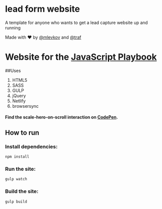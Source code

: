 # lead form website
A template for anyone who wants to get a lead capture website up and running

Made with ❤️ by [@mlevkov](https://twitter.com/mlevkov) and [@traf](https://twitter.com/traf)

# Website for the [JavaScript Playbook](https://javascriptplaybook.com)

##Uses
1. HTML5
2. SASS
3. GULP
4. jQuery
5. Netlify
6. browsersync

#### Find the scale-hero-on-scroll interaction on [CodePen](https://codepen.io/traf/full/xvydWW).

## How to run

### Install dependencies:
``` npm install ```

### Run the site:
``` gulp watch ```

### Build the site:
``` gulp build ```

